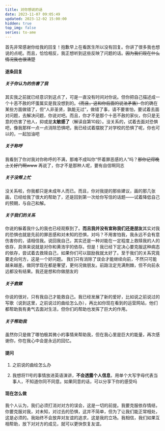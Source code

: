 ```yaml
---
title: 对你想说的话
date: 2023-11-07 09:05:49
updated: 2023-12-02 15:00:00
hidden: true
top_img: false
series: to-ame
---
```

首先非常感谢你给我的回复！抱歉早上在看医生所以没有回复。你讲了很多我也想说的点呢。而且，恰恰相反，我正想听到这些反映了问题的话。~~因为我们现在什么情况我也很清楚~~

#### 逐条回复

##### 关于你认为的伤害了我

其实我之前就已经意识到这点了，可是一直没有时间对你说。但你把自己描述成一个十恶不赦的坏蛋属实是我没想到的。~~（而且，这和你后面的说法矛盾）~~你的确在某些方面做错了，但“人非圣贤，孰能无过”，做错了事，请不要害怕，要试着去面对问题，去解决问题，你说对吧。而且，你才不是那个十恶不赦的家伙，你只是无意的伤害了他人，抑或是**太敏感了**（解读自第10段）。没关系的，试着去面对恐惧吧，像我那样一点一点消除恐惧吧，我已经试着摆脱了对学校的恐惧了呢，你也可以的，一起加油吧

##### 关于称呼

我看到了你对我对你称呼的不满，那难不成叫你“怀着罪恶感的人”吗？~~那你记得晚上关好门啊www~~ 再说了，你才不是那种人呢，要有自信啊同志

##### 关于没帮上忙

没关系啦，你我都只是未成年人而已。而且，你对我提的那些建议，画的那几张画，已经给我了很大的帮助了，还是回到第一次给你写信的话题——试着降低自己的预期，与自己和解。

##### 关于我们的关系

你说的躲着我什么的我也已经观察到了。**而且我并没有宣称我们还是朋友**其实对我的恐惧也就是先前的罪恶感和对未知的恐惧，对吗？不用害怕我，我永远不会有意伤害你的，请相信我。说回我自己，其实还是一种对能在一定程度上救赎我的人的依存，具体来说就是对你和黄浩宇的依存。但是！我已经下定决心要克服这种病态的依存，尝试着去救赎自己，如果你们可以鼓励我就太好了。至于我们的关系究竟要走向何方，这是一个好问题。
我们只有消除了误会才能继续向前，不然只可能越来越差。做同学现在都是奢望，更何况做朋友。前路注定充满荆棘，但不向前永远都没有结果。我还是想和你做朋友的

##### 关于救赎

你说的很对，只有我自己才能救自己。我已经发展了新的爱好，比如说之前说过的写歌（说到这里，之前说过的曲绘怎么办），再比如你现在看到的运营网站，他们都帮助我有勇气去面对生活，但你们的帮助也发挥了巨大的作用。

##### 关于帮助我

虽然你只是做了哪怕极其微小的事情来帮助我，但在我心里是巨大的能量，再次感谢你，你在我心中会是永远的回忆。

#### 提问

1. 之前说的曲绘怎么办

2. 我想将11号的事情放进英语演讲，**不会透露个人信息**，用单个大写字母代表当事人，不知道你同不同意。如果同意的话，可以分享下你的感受吗

#### 现在怎么做

我个人认为，我们必须打消对对方的误会，这是一切的前提。我要克服依存情结，你要克服对我，对未知，对过去的恐惧，这并不简单，但为了让我们能正常相处，这是必须的。我始终不会放弃对友谊的追求，这是我的立场。我相信，我们如果互相帮助，放下对对方的成见，就可以更快恢复友谊。
